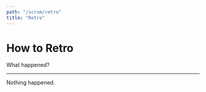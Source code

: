 ```yaml
---
path: "/scrum/retro"
title: "Retro"
---
```


# How to Retro

What happened?

<!-- Note: Lots of really bad things happened. I blame Karen. -->

---

Nothing happened.
